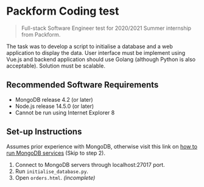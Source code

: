 # Packform Coding test
> Full-stack Software Engineer test for 2020/2021 Summer internship from Packform. 

The task was to develop a script to initialise a database and a web application to display the data. User interface must be implement using Vue.js and backend application should use Golang (although Python is also acceptable). Solution must be scalable.

## Recommended Software Requirements
- MongoDB release 4.2 (or later)
- Node.js release 14.5.0 (or later)
- Cannot be run using Internet Explorer 8

## Set-up Instructions
Assumes prior experience with MongoDB, otherwise visit this link on [how to run MongoDB services](https://docs.mongodb.com/guides/server/install/#procedure) (Skip to step 2).
1. Connect to MongoDB servers through localhost:27017 port.
2. Run `initialise_database.py`.
3. Open `orders.html`. *(incomplete)*
